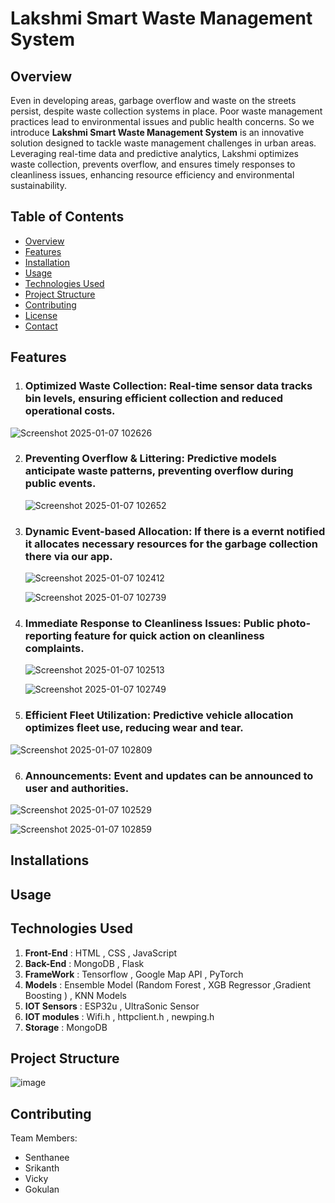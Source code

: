 # Lakshmi Smart Waste Management System

## Overview
Even in developing areas, garbage overflow and waste on the streets persist, despite waste collection systems in place. Poor waste management practices lead to environmental issues and public health concerns. So we introduce **Lakshmi Smart Waste Management System** is an innovative solution designed to tackle waste management challenges in urban areas. Leveraging real-time data and predictive analytics, Lakshmi optimizes waste collection, prevents overflow, and ensures timely responses to cleanliness issues, enhancing resource efficiency and environmental sustainability.

## Table of Contents
- [Overview](#overview)
- [Features](#features)
- [Installation](#installation)
- [Usage](#usage)
- [Technologies Used](#technologies-used)
- [Project Structure](#project-structure)
- [Contributing](#contributing)
- [License](#license)
- [Contact](#contact)

## Features
1. ### **Optimized Waste Collection**: Real-time sensor data tracks bin levels, ensuring efficient collection and reduced operational costs.

  ![Screenshot 2025-01-07 102626](https://github.com/user-attachments/assets/73f2acb5-cdcd-41e9-aa34-07f1347d41d2)

2. ### **Preventing Overflow & Littering**: Predictive models anticipate waste patterns, preventing overflow during public events.
   
   ![Screenshot 2025-01-07 102652](https://github.com/user-attachments/assets/002b7e7a-d0c0-4a19-a169-6bed088c5ed6)

3. ### **Dynamic Event-based Allocation**: If there is a evernt notified it allocates necessary resources for the garbage collection there via our app.
 
   ![Screenshot 2025-01-07 102412](https://github.com/user-attachments/assets/8623452d-126f-4129-b493-da59d25bbce1)

   ![Screenshot 2025-01-07 102739](https://github.com/user-attachments/assets/d2bb238e-000f-425b-848d-55442be44109)


4. ### **Immediate Response to Cleanliness Issues**: Public photo-reporting feature for quick action on cleanliness complaints.
 
   ![Screenshot 2025-01-07 102513](https://github.com/user-attachments/assets/e55a5e52-dc91-4e3e-883d-9f853d933465)
   
   ![Screenshot 2025-01-07 102749](https://github.com/user-attachments/assets/6ae5a22d-b055-4e38-ba84-7476e664ff0e)


5. ### **Efficient Fleet Utilization**: Predictive vehicle allocation optimizes fleet use, reducing wear and tear.

![Screenshot 2025-01-07 102809](https://github.com/user-attachments/assets/7dfba954-db23-4a84-990a-c32378eb6b46)

6. ### **Announcements**: Event and updates can be announced to user and authorities.

![Screenshot 2025-01-07 102529](https://github.com/user-attachments/assets/35c15af0-4d41-409f-aa0a-974ff15b1cfe)

![Screenshot 2025-01-07 102859](https://github.com/user-attachments/assets/c3f1d7f4-fe13-4f5a-875b-a99b13005cb2)

## Installations

## Usage

## Technologies Used

1. **Front-End** : HTML , CSS , JavaScript
2. **Back-End** : MongoDB , Flask
3. **FrameWork** : Tensorflow , Google Map API , PyTorch
4. **Models** : Ensemble Model (Random Forest , XGB Regressor ,Gradient Boosting ) , KNN Models
5. **IOT Sensors** : ESP32u , UltraSonic Sensor
6. **IOT modules** : Wifi.h , httpclient.h , newping.h
7. **Storage** : MongoDB

## Project Structure

![image](https://github.com/user-attachments/assets/be5bb119-7b27-4e64-a66c-50029ab00a90)

## Contributing 
Team Members:
  - Senthanee
  - Srikanth
  - Vicky
  - Gokulan





